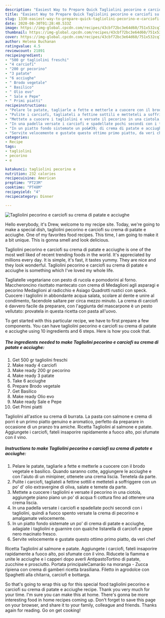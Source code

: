 ```yaml
---
description: "Easiest Way to Prepare Quick Tagliolini pecorino e carciofi su crema di patate e acciughe"
title: "Easiest Way to Prepare Quick Tagliolini pecorino e carciofi su crema di patate e acciughe"
slug: 1330-easiest-way-to-prepare-quick-tagliolini-pecorino-e-carciofi-su-crema-di-patate-e-acciughe
date: 2020-08-30T01:28:40.533Z
image: https://img-global.cpcdn.com/recipes/43cbf72bc3e64d60/751x532cq70/tagliolini-pecorino-e-carciofi-su-crema-di-patate-e-acciughe-recipe-main-photo.jpg
thumbnail: https://img-global.cpcdn.com/recipes/43cbf72bc3e64d60/751x532cq70/tagliolini-pecorino-e-carciofi-su-crema-di-patate-e-acciughe-recipe-main-photo.jpg
cover: https://img-global.cpcdn.com/recipes/43cbf72bc3e64d60/751x532cq70/tagliolini-pecorino-e-carciofi-su-crema-di-patate-e-acciughe-recipe-main-photo.jpg
author: Helena Buchanan
ratingvalue: 4.5
reviewcount: 21891
recipeingredient:
- "500 gr tagliolini freschi"
- "4 carciofi"
- "200 gr pecorino"
- "3 patate"
- "6 acciughe"
- " Brodo vegetale"
- " Basilico"
- " Olio evo"
- " Sale e Pepe"
- " Primi piatti"
recipeinstructions:
- "Pelare le patate, tagliarle a fette e metterle a cuocere con il brodo vegetale e basilico. Quando saranno cotte, aggiungere le acciughe e con l&#39;aiuto di un minipiner, ottenete una crema liscia. Tenetela da parte."
- "Pulite i carciofi, tagliateli a fettine sottili e metteteli a soffriggere con un po&#39; d&#39; olio extravergine di oliva, salate e temete da parte."
- "Mettete a cuocere i tagliolini e versate il pecorino in una ciotola, aggiungete piano piano un po&#39; di acqua fi cottura fino ad ottenere una crema liscia."
- "In una padella versate i carciofi e spadellate pochi secondi con i tagliolini, quindi a fuoco spento versate la crema di pecorino e amalgamate velocemente."
- "In un piatto fondo sistemate un po&#39; di crema di patate e acciughe, adagiate i tagliolini e guarnire con qualche listarella di carciofi e pepe nero macinato fresco."
- "Servite velocemente e gustate questo ottimo primo piatto, da veri chef"
categories:
- Recipe
tags:
- tagliolini
- pecorino
- e

katakunci: tagliolini pecorino e 
nutrition: 232 calories
recipecuisine: American
preptime: "PT23M"
cooktime: "PT48M"
recipeyield: "4"
recipecategory: Dinner

---
```



![Tagliolini pecorino e carciofi su crema di patate e acciughe](https://img-global.cpcdn.com/recipes/43cbf72bc3e64d60/751x532cq70/tagliolini-pecorino-e-carciofi-su-crema-di-patate-e-acciughe-recipe-main-photo.jpg)

Hello everybody, it's Drew, welcome to my recipe site. Today, we're going to make a special dish, tagliolini pecorino e carciofi su crema di patate e acciughe. One of my favorites food recipes. This time, I am going to make it a bit unique. This is gonna smell and look delicious.

Tagliolini pecorino e carciofi su crema di patate e acciughe is one of the most well liked of recent trending foods in the world. It's appreciated by millions every day. It is simple, it's fast, it tastes yummy. They are nice and they look wonderful. Tagliolini pecorino e carciofi su crema di patate e acciughe is something which I've loved my whole life.

Tagliatelle vegetariane con pesto di rucola e pomodorini al forno. Maccheroncino risottato mantecato con crema di Medaglioni agli asparagi e pecorino Medaglioni al radicchio e Asiago Quadrotti rustici con speck. Cuocere i tagliolini in abbondante acqua salata, scolare al dente e unire al condimento, facendole saltare per circa mezzo minuto. La crema di carciofi è davvero facile da preparare, con l&#39;aggiunta del mascarpone è un pesto vellutato: provatela in questa ricetta con pasta all&#39;uovo.


To get started with this particular recipe, we have to first prepare a few components. You can have tagliolini pecorino e carciofi su crema di patate e acciughe using 10 ingredients and 6 steps. Here is how you cook that.

<!--inarticleads1-->

##### The ingredients needed to make Tagliolini pecorino e carciofi su crema di patate e acciughe:

1. Get 500 gr tagliolini freschi
1. Make ready 4 carciofi
1. Make ready 200 gr pecorino
1. Make ready 3 patate
1. Take 6 acciughe
1. Prepare  Brodo vegetale
1. Get  Basilico
1. Make ready  Olio evo
1. Make ready  Sale e Pepe
1. Get  Primi piatti


Tagliolini all&#39;astice su crema di burrata. La pasta con salmone e crema di porri è un primo piatto genuino e aromatico, perfetto da preparare in occasione di un pranzo tra amiche. Ricetta Tagliolini al salmone e patate. Aggiungete i carciofi, fateli insaporire rapidamente a fuoco alto, poi sfumate con il vino. 

<!--inarticleads2-->

##### Instructions to make Tagliolini pecorino e carciofi su crema di patate e acciughe:

1. Pelare le patate, tagliarle a fette e metterle a cuocere con il brodo vegetale e basilico. Quando saranno cotte, aggiungere le acciughe e con l&#39;aiuto di un minipiner, ottenete una crema liscia. Tenetela da parte.
1. Pulite i carciofi, tagliateli a fettine sottili e metteteli a soffriggere con un po&#39; d&#39; olio extravergine di oliva, salate e temete da parte.
1. Mettete a cuocere i tagliolini e versate il pecorino in una ciotola, aggiungete piano piano un po&#39; di acqua fi cottura fino ad ottenere una crema liscia.
1. In una padella versate i carciofi e spadellate pochi secondi con i tagliolini, quindi a fuoco spento versate la crema di pecorino e amalgamate velocemente.
1. In un piatto fondo sistemate un po&#39; di crema di patate e acciughe, adagiate i tagliolini e guarnire con qualche listarella di carciofi e pepe nero macinato fresco.
1. Servite velocemente e gustate questo ottimo primo piatto, da veri chef


Ricetta Tagliolini al salmone e patate. Aggiungete i carciofi, fateli insaporire rapidamente a fuoco alto, poi sfumate con il vino. Riducete la fiamma e unite le acciughe e i capperi dopo averli AntipastoTortino di patate, zucchine e prosciutto. Portata principaleCamarão na moranga - Zucca ripiena con crema di gamberi ricetta brasiliana. Filetto in agrodolce con Spaghetti alla chitarra, carciofi e bottarga. 

So that's going to wrap this up for this special food tagliolini pecorino e carciofi su crema di patate e acciughe recipe. Thank you very much for your time. I'm sure you can make this at home. There's gonna be more interesting food in home recipes coming up. Don't forget to save this page on your browser, and share it to your family, colleague and friends. Thanks again for reading. Go on get cooking!
